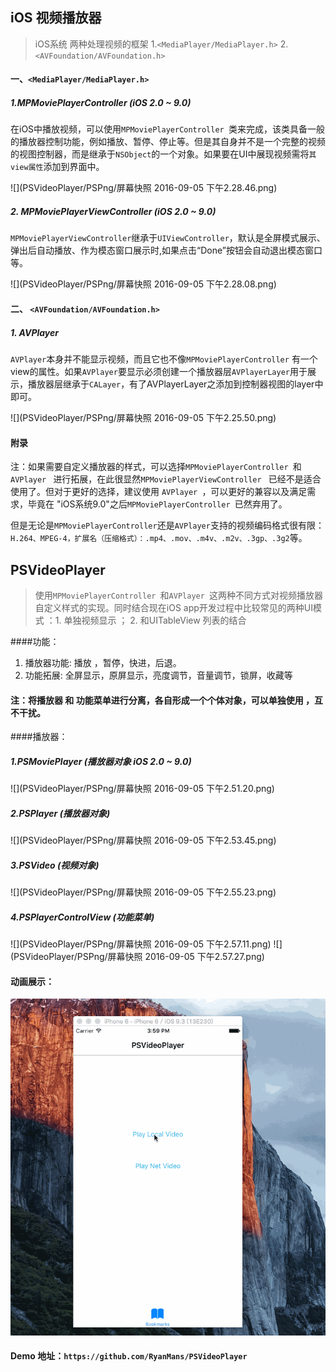 ## iOS 视频播放器

> iOS系统 两种处理视频的框架 1.`<MediaPlayer/MediaPlayer.h>` 2.`<AVFoundation/AVFoundation.h>`

#### 一、`<MediaPlayer/MediaPlayer.h>`

##### 1.MPMoviePlayerController  (iOS 2.0 ~ 9.0)

  在iOS中播放视频，可以使用`MPMoviePlayerController `类来完成，该类具备一般的播放器控制功能，例如播放、暂停、停止等。但是其自身并不是一个完整的视频的视图控制器，而是继承于`NSObject`的一个对象。如果要在UI中展现视频需将`其view属性`添加到界面中。
 
 ![](PSVideoPlayer/PSPng/屏幕快照 2016-09-05 下午2.28.46.png)
 
##### 2. MPMoviePlayerViewController  (iOS 2.0 ~ 9.0)
  
  `MPMoviePlayerViewController`继承于`UIViewController`，默认是全屏模式展示、弹出后自动播放、作为模态窗口展示时,如果点击“Done”按钮会自动退出模态窗口等。
   
 ![](PSVideoPlayer/PSPng/屏幕快照 2016-09-05 下午2.28.08.png)
  
#### 二、 `<AVFoundation/AVFoundation.h>`
 

##### 1. AVPlayer

  `AVPlayer`本身并不能显示视频，而且它也不像`MPMoviePlayerController` 有一个view的属性。如果`AVPlayer`要显示必须创建一个播放器层`AVPlayerLayer`用于展示，播放器层继承于`CALayer`，有了AVPlayerLayer之添加到控制器视图的layer中即可。
  
![](PSVideoPlayer/PSPng/屏幕快照 2016-09-05 下午2.25.50.png)
 
#### 附录

注：如果需要自定义播放器的样式，可以选择`MPMoviePlayerController `和`AVPlayer ` 进行拓展，在此很显然`MPMoviePlayerViewController ` 已经不是适合使用了。但对于更好的选择，建议使用 `AVPlayer `，可以更好的兼容以及满足需求，毕竟在 "iOS系统9.0"之后`MPMoviePlayerController `已然弃用了。

但是无论是`MPMoviePlayerController`还是`AVPlayer`支持的视频编码格式很有限：`H.264、MPEG-4，扩展名（压缩格式）：.mp4、.mov、.m4v、.m2v、.3gp、.3g2`等。


##  PSVideoPlayer 

> 使用`MPMoviePlayerController `和`AVPlayer `这两种不同方式对视频播放器自定义样式的实现。同时结合现在iOS app开发过程中比较常见的两种UI模式 ：1. 单独视频显示 ； 2. 和UITableView 列表的结合

####功能：

1. 播放器功能: 播放 ，暂停，快进，后退。
2. 功能拓展: 全屏显示，原屏显示，亮度调节，音量调节，锁屏，收藏等

#### 注：将播放器 和 功能菜单进行分离，各自形成一个个体对象，可以单独使用 ，互不干扰。

####播放器：

##### 1.PSMoviePlayer  (播放器对象 iOS 2.0 ~ 9.0)

![](PSVideoPlayer/PSPng/屏幕快照 2016-09-05 下午2.51.20.png)

##### 2.PSPlayer (播放器对象)

![](PSVideoPlayer/PSPng/屏幕快照 2016-09-05 下午2.53.45.png)

##### 3.PSVideo (视频对象) 
![](PSVideoPlayer/PSPng/屏幕快照 2016-09-05 下午2.55.23.png)

##### 4.PSPlayerControlView (功能菜单) 
![](PSVideoPlayer/PSPng/屏幕快照 2016-09-05 下午2.57.11.png)
![](PSVideoPlayer/PSPng/屏幕快照 2016-09-05 下午2.57.27.png)

#### 动画展示：
![](PSVideoPlayer/PSPng/PSPlayer.gif)

#### Demo 地址：`https://github.com/RyanMans/PSVideoPlayer`